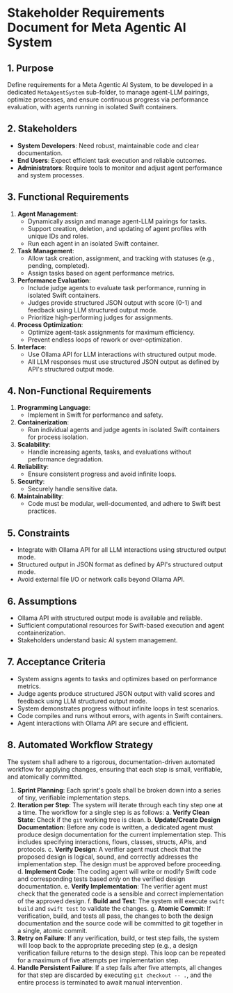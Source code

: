 # Stakeholder Requirements Document for Meta Agentic AI System

## 1. Purpose
Define requirements for a Meta Agentic AI System, to be developed in a dedicated `MetaAgentSystem` sub-folder, to manage agent-LLM pairings, optimize processes, and ensure continuous progress via performance evaluation, with agents running in isolated Swift containers.

## 2. Stakeholders
- **System Developers**: Need robust, maintainable code and clear documentation.
- **End Users**: Expect efficient task execution and reliable outcomes.
- **Administrators**: Require tools to monitor and adjust agent performance and system processes.

## 3. Functional Requirements
1. **Agent Management**:
   - Dynamically assign and manage agent-LLM pairings for tasks.
   - Support creation, deletion, and updating of agent profiles with unique IDs and roles.
   - Run each agent in an isolated Swift container.
2. **Task Management**:
   - Allow task creation, assignment, and tracking with statuses (e.g., pending, completed).
   - Assign tasks based on agent performance metrics.
3. **Performance Evaluation**:
   - Include judge agents to evaluate task performance, running in isolated Swift containers.
   - Judges provide structured JSON output with score (0-1) and feedback using LLM structured output mode.
   - Prioritize high-performing judges for assignments.
4. **Process Optimization**:
   - Optimize agent-task assignments for maximum efficiency.
   - Prevent endless loops of rework or over-optimization.
5. **Interface**:
   - Use Ollama API for LLM interactions with structured output mode.
   - All LLM responses must use structured JSON output as defined by API's structured output mode.

## 4. Non-Functional Requirements
1. **Programming Language**:
   - Implement in Swift for performance and safety.
2. **Containerization**:
   - Run individual agents and judge agents in isolated Swift containers for process isolation.
3. **Scalability**:
   - Handle increasing agents, tasks, and evaluations without performance degradation.
4. **Reliability**:
   - Ensure consistent progress and avoid infinite loops.
5. **Security**:
   - Securely handle sensitive data.
6. **Maintainability**:
   - Code must be modular, well-documented, and adhere to Swift best practices.

## 5. Constraints
- Integrate with Ollama API for all LLM interactions using structured output mode.
- Structured output in JSON format as defined by API's structured output mode.
- Avoid external file I/O or network calls beyond Ollama API.

## 6. Assumptions
- Ollama API with structured output mode is available and reliable.
- Sufficient computational resources for Swift-based execution and agent containerization.
- Stakeholders understand basic AI system management.

## 7. Acceptance Criteria
- System assigns agents to tasks and optimizes based on performance metrics.
- Judge agents produce structured JSON output with valid scores and feedback using LLM structured output mode.
- System demonstrates progress without infinite loops in test scenarios.
- Code compiles and runs without errors, with agents in Swift containers.
- Agent interactions with Ollama API are secure and efficient.

## 8. Automated Workflow Strategy
The system shall adhere to a rigorous, documentation-driven automated workflow for applying changes, ensuring that each step is small, verifiable, and atomically committed.

1.  **Sprint Planning**: Each sprint's goals shall be broken down into a series of tiny, verifiable implementation steps.
2.  **Iteration per Step**: The system will iterate through each tiny step one at a time. The workflow for a single step is as follows:
    a. **Verify Clean State**: Check if the `git` working tree is clean.
    b. **Update/Create Design Documentation**: Before any code is written, a dedicated agent must produce design documentation for the current implementation step. This includes specifying interactions, flows, classes, structs, APIs, and protocols.
    c. **Verify Design**: A verifier agent must check that the proposed design is logical, sound, and correctly addresses the implementation step. The design must be approved before proceeding.
    d. **Implement Code**: The coding agent will write or modify Swift code and corresponding tests based *only* on the verified design documentation.
    e. **Verify Implementation**: The verifier agent must check that the generated code is a sensible and correct implementation of the approved design.
    f. **Build and Test**: The system will execute `swift build` and `swift test` to validate the changes.
    g. **Atomic Commit**: If verification, build, and tests all pass, the changes to both the design documentation and the source code will be committed to git together in a single, atomic commit.
3.  **Retry on Failure**: If any verification, build, or test step fails, the system will loop back to the appropriate preceding step (e.g., a design verification failure returns to the design step). This loop can be repeated for a maximum of five attempts per implementation step.
4.  **Handle Persistent Failure**: If a step fails after five attempts, all changes for that step are discarded by executing `git checkout -- .`, and the entire process is terminated to await manual intervention.
